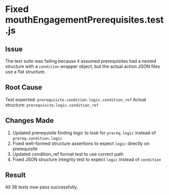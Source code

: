 # Fixed mouthEngagementPrerequisites.test.js

## Issue
The test suite was failing because it assumed prerequisites had a nested structure with a `condition` wrapper object, but the actual action JSON files use a flat structure.

## Root Cause
Test expected: `prerequisite.condition.logic.condition_ref`
Actual structure: `prerequisite.logic.condition_ref`

## Changes Made
1. Updated prerequisite finding logic to look for `prereq.logic` instead of `prereq.condition.logic`
2. Fixed well-formed structure assertions to expect `logic` directly on prerequisite
3. Updated condition_ref format test to use correct path
4. Fixed JSON structure integrity test to expect `logic` instead of `condition`

## Result
All 36 tests now pass successfully.